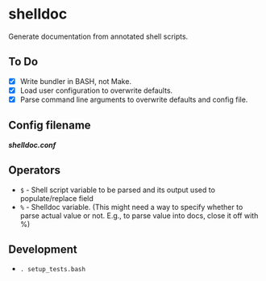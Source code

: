 # shelldoc

Generate documentation from annotated shell scripts.

## To Do

- [x] Write bundler in BASH, not Make. 
- [x] Load user configuration to overwrite defaults.
- [x] Parse command line arguments to overwrite defaults and config file.

## Config filename

***shelldoc.conf***

## Operators

- `$` - Shell script variable to be parsed and its output used to populate/replace field
- `%` - Shelldoc variable.  (This might need a way to specify whether to parse actual value or not. E.g., to parse value into docs, close it off with %)

## Development

- `. setup_tests.bash`